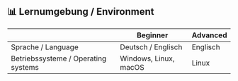 ## 📊 Lernumgebung / Environment

|                | **Beginner**                | **Advanced** |
|----------------|-----------------------------|--------------|
| Sprache / Language        | Deutsch / Englisch          | Englisch     |
| Betriebssysteme / Operating systems | Windows, Linux, macOS       | Linux        |
